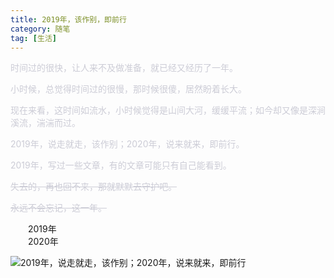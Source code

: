 ```yaml
---
title: 2019年，该作别，即前行
category: 随笔
tag: [生活]
---
```


<font color=" #ccccd6">
时间过的很快，让人来不及做准备，就已经又经历了一年。

小时候，总觉得时间过的很慢，那时候很傻，居然盼着长大。

现在来看，这时间如流水，小时候觉得是山间大河，缓缓平流；如今却又像是深涧溪流，湍湍而过。

2019年，说走就走，该作别；2020年，说来就来，即前行。

2019年，写过一些文章，有的文章可能只有自己能看到。

~~失去的，再也回不来，那就默默去守护吧。~~

~~永远不会忘记，这一年。~~
</font>

&emsp;&emsp;2019年<br>
&emsp;&emsp;2020年

![2019年，说走就走，该作别；2020年，说来就来，即前行](https://s2.ax1x.com/2020/01/05/lDaUte.png)